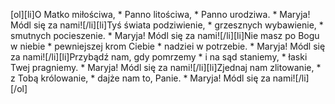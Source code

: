 [ol][li]O Matko miłościwa, * Panno litościwa, * Panno urodziwa. * Maryja! Módl się za nami![/li][li]Tyś świata podziwienie, * grzesznych wybawienie, * smutnych pocieszenie. * Maryja! Módl się za nami![/li][li]Nie masz po Bogu w niebie * pewniejszej krom Ciebie * nadziei w potrzebie. * Maryja! Módl się za nami![/li][li]Przybądź nam, gdy pomrzemy * i na sąd staniemy, * łaski Twej pragniemy. * Maryja! Módl się za nami![/li][li]Zjednaj nam zlitowanie, * z Tobą królowanie, * dajże nam to, Panie. * Maryja! Módl się za nami![/li][/ol]